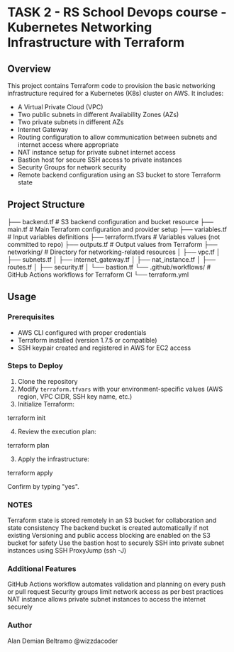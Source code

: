 # TASK 2 - RS School Devops course - Kubernetes Networking Infrastructure with Terraform

## Overview

This project contains Terraform code to provision the basic networking infrastructure required for a Kubernetes (K8s) cluster on AWS.
It includes:

- A Virtual Private Cloud (VPC)
- Two public subnets in different Availability Zones (AZs)
- Two private subnets in different AZs
- Internet Gateway
- Routing configuration to allow communication between subnets and internet access where appropriate
- NAT instance setup for private subnet internet access
- Bastion host for secure SSH access to private instances
- Security Groups for network security
- Remote backend configuration using an S3 bucket to store Terraform state

## Project Structure
├── backend.tf # S3 backend configuration and bucket resource
├── main.tf # Main Terraform configuration and provider setup
├── variables.tf # Input variables definitions
├── terraform.tfvars # Variables values (not committed to repo)
├── outputs.tf # Output values from Terraform
├── networking/ # Directory for networking-related resources
│ ├── vpc.tf
│ ├── subnets.tf
│ ├── internet_gateway.tf
│ ├── nat_instance.tf
│ ├── routes.tf
│ ├── security.tf
│ └── bastion.tf
└── .github/workflows/ # GitHub Actions workflows for Terraform CI
└── terraform.yml

## Usage

### Prerequisites

- AWS CLI configured with proper credentials  
- Terraform installed (version 1.7.5 or compatible)  
- SSH keypair created and registered in AWS for EC2 access  

### Steps to Deploy

1. Clone the repository  
2. Modify `terraform.tfvars` with your environment-specific values (AWS region, VPC CIDR, SSH key name, etc.)  
3. Initialize Terraform:

terraform init

4. Review the execution plan:

terraform plan

3. Apply the infrastructure:

terraform apply

Confirm by typing "yes".

### NOTES
Terraform state is stored remotely in an S3 bucket for collaboration and state consistency
The backend bucket is created automatically if not existing
Versioning and public access blocking are enabled on the S3 bucket for safety
Use the bastion host to securely SSH into private subnet instances using SSH ProxyJump (ssh -J)

### Additional Features
GitHub Actions workflow automates validation and planning on every push or pull request
Security groups limit network access as per best practices
NAT instance allows private subnet instances to access the internet securely

### Author
Alan Demian Beltramo @wizzdacoder

